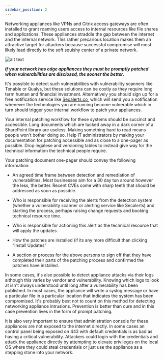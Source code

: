 ```yaml
---
sidebar_position: 2
---
```


Networking appliances like VPNs and Citrix access gateways are often installed to grant roaming users access to internal resources like file shares and applications. These appliances straddle the gap between the internet and the internal network. This rather precarious location makes them an attractive target for attackers because successful compromise will most likely lead directly to the soft squishy center of a private network.


![alt text][image-1]


***If your network has edge appliances they must be promptly patched when vulnerabilities are disclosed, the sooner the better.***


It's possible to detect such vulnerabilities with vulnerability scanners like Tenable or Qualys, but these solutions can be costly as they require long term human and financial investment. Alternatively you should sign up for a free notification service like [Secalerts.co ][1] which will send you a notification whenever the technologies you are running become vulnerable which in turn should trigger your internal workflow to patch your appliances.

Your internal patching workflow for these systems should be succinct and accessible. Long documents which are tucked away in a dark corner of a SharePoint library are useless. Making something hard to read means people won't bother doing so. Help IT administrators by making your documentation for patching accessible and as close to a one-pager as possible. Drop legalese and versioning tables to instead give way for the technical information the technical people require.



Your patching document one-pager should convey the following information: 



- An agreed time frame between detection and remediation of vulnerabilities. Most businesses aim for a 30 day tun around however the less, the better. Recent CVEs come with sharp teeth that should be addressed as soon as possible.

- Who is responsible for receiving the alerts from the detection system (whether a vulnerability scanner or alerting service like Secalerts) and starting the process, perhaps raising change requests and booking technical resource time.


- Who is responsible for actioning this alert as the technical resource that will apply the updates.  

- How the patches are installed (if its any more difficult than clicking “Install Updates” 

- A section or process for the above persons to sign off that they have completed their parts of the patching process and confirmed the patches have installed.


In some cases, it's also possible to detect appliance attacks via their logs although this varies by vendor and vulnerability. Knowing which logs to look at isn't always understood until long after a vulnerability has been published. In most cases, the appliance will write a syslog message or have a particular file in a particular location that indicates the system has been compromised. It's probably best not to count on this method for detecting networking appliance intrusions. Prevention is better than cure and in this case prevention lives in the form of prompt patching.

It is also very important to ensure that administration console for these appliances are not exposed to the internet directly. In some cases an control panel being exposed on 443 with default credentials is as bad as having a critical vulnerability. Attackers could login with the credentials and attack the appliance directly by attempting to elevate privileges on the local OS where they could steal credentials or just use the appliance as a stepping stone into your network. 



[1]:	https://secalerts.co

[image-1]:	/img/DocImages/VPNDiagram.png